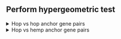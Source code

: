 ## Perform hypergeometric test

<details>
<summary>Hop vs hop anchor gene pairs</summary>
<pre>python scripts/hypergeometric_hop_vs_hop.py hop_fullNonRepeatAssociatedGeneList.tsv hop_vs_cannabis.collinearity uniprot-reviewed_yes+taxonomy_3193.allGOTerms.08242020.tab uniprot-reviewed_yes+taxonomy_3193.biologicalProcesses.08242020.tab biologicalProcesses</pre>

<pre>python scripts/hypergeometric_hop_vs_hop.py hop_fullNonRepeatAssociatedGeneList.tsv hop_vs_cannabis.collinearity uniprot-reviewed_yes+taxonomy_3193.allGOTerms.08242020.tab uniprot-reviewed_yes+taxonomy_3193.cellularComponents.08242020.tab cellularComponent</pre>

<pre>python scripts/hypergeometric_hop_vs_hop.py hop_fullNonRepeatAssociatedGeneList.tsv hop_vs_cannabis.collinearity uniprot-reviewed_yes+taxonomy_3193.allGOTerms.08242020.tab uniprot-reviewed_yes+taxonomy_3193.molecularFunction.08242020.tab molecularFunction</pre>

<p>hop_fullNonRepeatAssociatedGeneList.tsv contains information about similarity to UniProt genes and Pfam protein domains</p>
<pre>HUMLU_CAS0073067.t1.p1  uniprotPlantNonRepeat   Q9FX89  sp|Q9FX89|FB50_ARATH Putative F-box protein At1g49610 OS=Arabidopsis thaliana OX=3702 GN=At1g49610 PE=4 SV=2
HUMLU_CAS0073067.t1.p1  pfamNonRepeat   PF00646.34      F-box domain</pre>

## Volcano plot
<pre>python scripts/volcano.py hypergeometric_biologicalProcesses_allFDRValues.txt bp</pre>
<pre>python scripts/volcano.py hypergeometric_cellularComponent_allFDRValues.txt cc</pre>
<pre>python scripts/volcano.py hypergeometric_molecularFunction_allFDRValues.txt mf</pre>
</details>

<details>
<summary>Hop vs hemp anchor gene pairs</summary>
<pre>python hypergeometric_hop_vs_hemp.py hop_fullNonRepeatAssociatedGeneList.tsv hop_vs_cannabis.collinearity uniprot-reviewed_yes+taxonomy_3193.allGOTerms.08242020.tab uniprot-reviewed_yes+taxonomy_3193.biologicalProcesses.08242020.tab biologicalProcesses</pre>
<pre>python hypergeometric_hop_vs_hemp.py hop_fullNonRepeatAssociatedGeneList.tsv hop_vs_cannabis.collinearity uniprot-reviewed_yes+taxonomy_3193.allGOTerms.08242020.tab uniprot-reviewed_yes+taxonomy_3193.cellularComponents.08242020.tab cellularComponent</pre>
<pre>python hypergeometric_hop_vs_hemp.py hop_fullNonRepeatAssociatedGeneList.tsv hop_vs_cannabis.collinearity uniprot-reviewed_yes+taxonomy_3193.allGOTerms.08242020.tab uniprot-reviewed_yes+taxonomy_3193.molecularFunction.08242020.tab molecularFunction</pre>

## Volcano plot
<pre>python scripts/volcano.py hypergeometric_biologicalProcesses_allFDRValues.txt bp</pre>
<pre>python scripts/volcano.py hypergeometric_cellularComponent_allFDRValues.txt cc</pre>
<pre>python scripts/volcano.py hypergeometric_molecularFunction_allFDRValues.txt mf</pre>
</details>